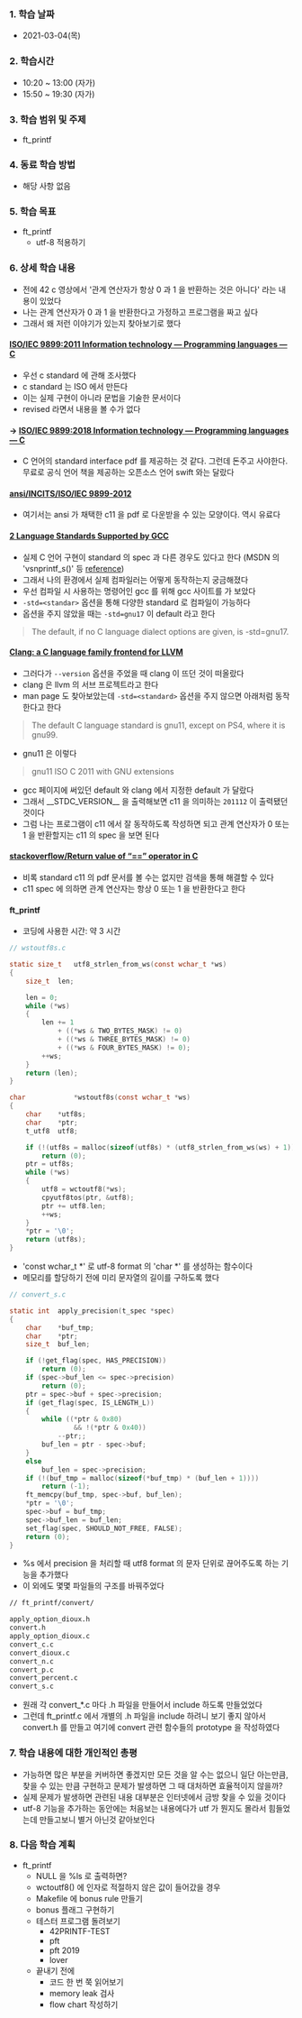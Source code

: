 ### 1. 학습 날짜

- 2021-03-04(목)

### 2. 학습시간

- 10:20 ~ 13:00 (자가)
- 15:50 ~ 19:30 (자가)

### 3. 학습 범위 및 주제

- ft\_printf

### 4. 동료 학습 방법

- 해당 사항 없음

### 5. 학습 목표

- ft\_printf
  - utf-8 적용하기

### 6. 상세 학습 내용

- 전에 42 c 영상에서 '관계 연산자가 항상 0 과 1 을 반환하는 것은 아니다' 라는 내용이 있었다
- 나는 관계 연산자가 0 과 1 을 반환한다고 가정하고 프로그램을 짜고 싶다
- 그래서 왜 저런 이야기가 있는지 찾아보기로 했다

#### [ISO/IEC 9899:2011 Information technology — Programming languages — C](https://www.iso.org/standard/57853.html)

- 우선 c standard 에 관해 조사했다
- c standard 는 ISO 에서 만든다
- 이는 실제 구현이 아니라 문법을 기술한 문서이다
- revised 라면서 내용을 볼 수가 없다

#### -> [ISO/IEC 9899:2018 Information technology — Programming languages — C](https://www.iso.org/standard/74528.html)

- C 언어의 standard interface pdf 를 제공하는 것 같다. 그런데 돈주고 사야한다. 무료로 공식 언어 책을 제공하는 오픈소스 언어 swift 와는 달랐다

#### [ansi/INCITS/ISO/IEC 9899-2012](https://webstore.ansi.org/Standards/INCITS/INCITSISOIEC98992012)

- 여기서는 ansi 가 채택한 c11 을 pdf 로 다운받을 수 있는 모양이다. 역시 유료다

#### [2 Language Standards Supported by GCC](https://gcc.gnu.org/onlinedocs/gcc/Standards.html)

- 실제 C 언어 구현이 standard 의 spec 과 다른 경우도 있다고 한다 (MSDN 의 'vsnprintf\_s()' 등 [reference](https://stackoverflow.com/questions/372980/do-you-use-the-tr-24731-safe-functions/373911#373911))
- 그래서 나의 환경에서 실제 컴파일러는 어떻게 동작하는지 궁금해졌다
- 우선 컴파일 시 사용하는 명령어인 gcc 를 위해 gcc 사이트를 가 보았다
- `-std=<standar>` 옵션을 통해 다양한 standard 로 컴파일이 가능하다
- 옵션을 주지 않았을 때는 `-std=gnu17` 이 default 라고 한다

> The default, if no C language dialect options are given, is -std=gnu17.

#### [Clang: a C language family frontend for LLVM](https://clang.llvm.org)

- 그러다가 `--version` 옵션을 주었을 때 clang 이 뜨던 것이 떠올랐다
- clang 은 llvm 의 서브 프로젝트라고 한다
- man page 도 찾아보았는데 `-std=<standard>` 옵션을 주지 않으면 아래처럼 동작한다고 한다

> The default C language standard is gnu11, except on PS4, where it is gnu99.

- gnu11 은 이렇다

> gnu11
> 	ISO C 2011 with GNU extensions

- gcc 페이지에 써있던 default 와 clang 에서 지정한 default 가 달랐다
- 그래서 \_\_STDC\_VERSION\_\_ 을 출력해보면 c11 을 의미하는 `201112` 이 출력됐던 것이다
- 그럼 나는 프로그램이 c11 에서 잘 동작하도록 작성하면 되고 관계 연산자가 0 또는 1 을 반환할지는 c11 의 spec 을 보면 된다

#### [stackoverflow/Return value of “==” operator in C](https://stackoverflow.com/questions/18097922/return-value-of-operator-in-c)

- 비록 standard c11 의 pdf 문서를 볼 수는 없지만 검색을 통해 해결할 수 있다
- c11 spec 에 의하면 관계 연산자는 항상 0 또는 1 을 반환한다고 한다

#### ft\_printf

- 코딩에 사용한 시간: 약 3 시간

```c
// wstoutf8s.c

static size_t   utf8_strlen_from_ws(const wchar_t *ws)
{
    size_t  len;

    len = 0;
    while (*ws)
    {
        len += 1
            + ((*ws & TWO_BYTES_MASK) != 0)
            + ((*ws & THREE_BYTES_MASK) != 0)
            + ((*ws & FOUR_BYTES_MASK) != 0);
        ++ws;
    }
    return (len);
}

char            *wstoutf8s(const wchar_t *ws)
{
    char    *utf8s;
    char    *ptr;
    t_utf8  utf8;

    if (!(utf8s = malloc(sizeof(utf8s) * (utf8_strlen_from_ws(ws) + 1))))
        return (0);
    ptr = utf8s;
    while (*ws)
    {
        utf8 = wctoutf8(*ws);
        cpyutf8tos(ptr, &utf8);
        ptr += utf8.len;
        ++ws;
    }
    *ptr = '\0';
    return (utf8s);
}
```

- 'const wchar\_t \*' 로 utf-8 format 의 'char \*' 를 생성하는 함수이다
- 메모리를 할당하기 전에 미리 문자열의 길이를 구하도록 했다

```c
// convert_s.c

static int  apply_precision(t_spec *spec)
{
    char    *buf_tmp;
    char    *ptr;
    size_t  buf_len;

    if (!get_flag(spec, HAS_PRECISION))
        return (0);
    if (spec->buf_len <= spec->precision)
        return (0);
    ptr = spec->buf + spec->precision;
    if (get_flag(spec, IS_LENGTH_L))
    {
        while ((*ptr & 0x80)
                && !(*ptr & 0x40))
            --ptr;;
        buf_len = ptr - spec->buf;
    }
    else
        buf_len = spec->precision;
    if (!(buf_tmp = malloc(sizeof(*buf_tmp) * (buf_len + 1))))
        return (-1);
    ft_memcpy(buf_tmp, spec->buf, buf_len);
    *ptr = '\0';
    spec->buf = buf_tmp;
    spec->buf_len = buf_len;
    set_flag(spec, SHOULD_NOT_FREE, FALSE);
    return (0);
}
```

- %s 에서 precision 을 처리할 때 utf8 format 의 문자 단위로 끊어주도록 하는 기능을 추가했다
- 이 외에도 몇몇 파일들의 구조를 바꿔주었다

```zsh
// ft_printf/convert/

apply_option_dioux.h
convert.h
apply_option_dioux.c
convert_c.c
convert_dioux.c
convert_n.c
convert_p.c
convert_percent.c
convert_s.c
```

- 원래 각 convert\_\*.c 마다 .h 파일을 만들어서 include 하도록 만들었었다
- 그런데 ft\_printf.c 에서 개별의 .h 파일을 include 하려니 보기 좋지 않아서 convert.h 를 만들고 여기에 convert 관련 함수들의 prototype 을 작성하였다

### 7. 학습 내용에 대한 개인적인 총평

- 가능하면 많은 부분을 커버하면 좋겠지만 모든 것을 알 수는 없으니 일단 아는만큼, 찾을 수 있는 만큼 구현하고 문제가 발생하면 그 때 대처하면 효율적이지 않을까?
- 실제 문제가 발생하면 관련된 내용 대부분은 인터넷에서 금방 찾을 수 있을 것이다
- utf-8 기능을 추가하는 동안에는 처음보는 내용에다가 utf 가 뭔지도 몰라서 힘들었는데 만들고보니 별거 아닌것 같아보인다

### 8. 다음 학습 계획

- ft\_printf
  - NULL 을 %ls 로 출력하면?
  - wctoutf8() 에 인자로 적절하지 않은 값이 들어갔을 경우  
  - Makefile 에 bonus rule 만들기
  - bonus 플래그 구현하기
  - 테스터 프로그램 돌려보기
    - 42PRINTF-TEST
    - pft
    - pft 2019
    - lover
  - 끝내기 전에
    - 코드 한 번 쭉 읽어보기
    - memory leak 검사
    - flow chart 작성하기
